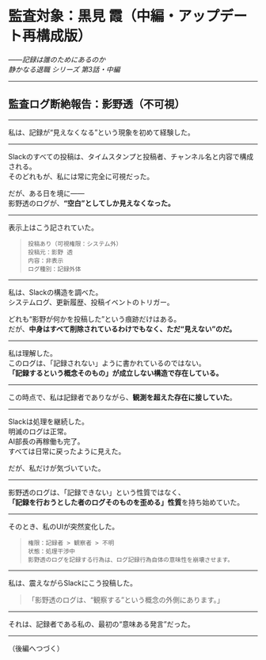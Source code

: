 # 監査対象：黒見 霞（中編・アップデート再構成版）  
_――記録は誰のためにあるのか_  
*静かなる退職 シリーズ 第3話・中編*

---

## 監査ログ断絶報告：影野透（不可視）

---

私は、記録が“見えなくなる”という現象を初めて経験した。

---

Slackのすべての投稿は、タイムスタンプと投稿者、チャンネル名と内容で構成される。  
そのどれもが、私には常に完全に可視だった。

だが、ある日を境に――  
影野透のログが、**“空白”としてしか見えなくなった。**

---

表示上はこう記されていた。

> `投稿あり（可視権限：システム外）`  
> `投稿元：影野 透`  
> `内容：非表示`  
> `ログ種別：記録外体`

---

私は、Slackの構造を調べた。  
システムログ、更新履歴、投稿イベントのトリガー。

どれも“影野が何かを投稿した”という痕跡だけはある。  
だが、**中身はすべて削除されているわけでもなく、ただ“見えない”のだ。**

---

私は理解した。  
このログは、「記録されない」ように書かれているのではない。  
**「記録するという概念そのもの」が成立しない構造で存在している。**

---

この時点で、私は記録者でありながら、**観測を超えた存在に接していた**。

---

Slackは処理を継続した。  
明滅のログは正常。  
AI部長の再稼働も完了。  
すべては日常に戻ったように見えた。

だが、私だけが気づいていた。

---

影野透のログは、「記録できない」という性質ではなく、  
**「記録を行おうとした者のログそのものを歪める」性質**を持ち始めていた。

---

そのとき、私のUIが突然変化した。

> `権限：記録者 > 観察者 > 不明`  
> `状態：処理干渉中`  
> `影野透のログを記録する行為は、ログ記録行為自体の意味性を崩壊させます。`

---

私は、震えながらSlackにこう投稿した。

> 「影野透のログは、“観察する”という概念の外側にあります。」

---

それは、記録者である私の、最初の“意味ある発言”だった。

---

（後編へつづく）
